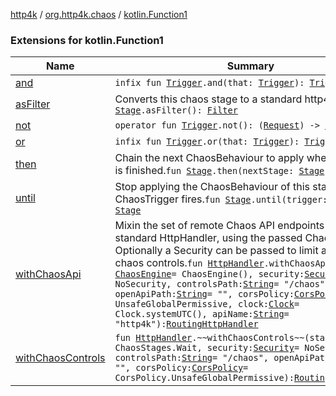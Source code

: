[http4k](../../index.md) / [org.http4k.chaos](../index.md) / [kotlin.Function1](./index.md)

### Extensions for kotlin.Function1

| Name | Summary |
|---|---|
| [and](and.md) | `infix fun `[`Trigger`](../-trigger.md)`.and(that: `[`Trigger`](../-trigger.md)`): `[`Trigger`](../-trigger.md) |
| [asFilter](as-filter.md) | Converts this chaos stage to a standard http4k Filter.`fun `[`Stage`](../-stage.md)`.asFilter(): `[`Filter`](../../org.http4k.core/-filter.md) |
| [not](not.md) | `operator fun `[`Trigger`](../-trigger.md)`.not(): (`[`Request`](../../org.http4k.core/-request/index.md)`) -> `[`Boolean`](https://kotlinlang.org/api/latest/jvm/stdlib/kotlin/-boolean/index.html) |
| [or](or.md) | `infix fun `[`Trigger`](../-trigger.md)`.or(that: `[`Trigger`](../-trigger.md)`): `[`Trigger`](../-trigger.md) |
| [then](then.md) | Chain the next ChaosBehaviour to apply when this stage is finished.`fun `[`Stage`](../-stage.md)`.then(nextStage: `[`Stage`](../-stage.md)`): `[`Stage`](../-stage.md) |
| [until](until.md) | Stop applying the ChaosBehaviour of this stage when the ChaosTrigger fires.`fun `[`Stage`](../-stage.md)`.until(trigger: `[`Trigger`](../-trigger.md)`): `[`Stage`](../-stage.md) |
| [withChaosApi](with-chaos-api.md) | Mixin the set of remote Chaos API endpoints to a standard HttpHandler, using the passed ChaosStage. Optionally a Security can be passed to limit access to the chaos controls.`fun `[`HttpHandler`](../../org.http4k.core/-http-handler.md)`.withChaosApi(engine: `[`ChaosEngine`](../-chaos-engine/index.md)` = ChaosEngine(), security: `[`Security`](../../org.http4k.contract.security/-security/index.md)` = NoSecurity, controlsPath: `[`String`](https://kotlinlang.org/api/latest/jvm/stdlib/kotlin/-string/index.html)` = "/chaos", openApiPath: `[`String`](https://kotlinlang.org/api/latest/jvm/stdlib/kotlin/-string/index.html)` = "", corsPolicy: `[`CorsPolicy`](../../org.http4k.filter/-cors-policy/index.md)` = UnsafeGlobalPermissive, clock: `[`Clock`](https://docs.oracle.com/javase/9/docs/api/java/time/Clock.html)` = Clock.systemUTC(), apiName: `[`String`](https://kotlinlang.org/api/latest/jvm/stdlib/kotlin/-string/index.html)` = "http4k"): `[`RoutingHttpHandler`](../../org.http4k.routing/-routing-http-handler/index.md) |
| [withChaosControls](with-chaos-controls.md) | `fun `[`HttpHandler`](../../org.http4k.core/-http-handler.md)`.~~withChaosControls~~(stage: `[`Stage`](../-stage.md)` = ChaosStages.Wait, security: `[`Security`](../../org.http4k.contract.security/-security/index.md)` = NoSecurity, controlsPath: `[`String`](https://kotlinlang.org/api/latest/jvm/stdlib/kotlin/-string/index.html)` = "/chaos", openApiPath: `[`String`](https://kotlinlang.org/api/latest/jvm/stdlib/kotlin/-string/index.html)` = "", corsPolicy: `[`CorsPolicy`](../../org.http4k.filter/-cors-policy/index.md)` = CorsPolicy.UnsafeGlobalPermissive): `[`RoutingHttpHandler`](../../org.http4k.routing/-routing-http-handler/index.md) |
